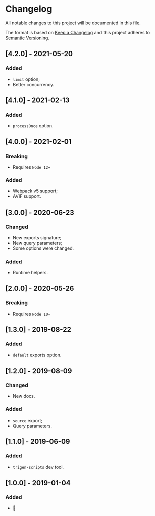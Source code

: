 # Changelog

All notable changes to this project will be documented in this file.

The format is based on [Keep a Changelog](http://keepachangelog.com/en/1.0.0/)
and this project adheres to [Semantic Versioning](http://semver.org/spec/v2.0.0.html).

<!--

DO NOT TOUCH. SAVE IT ON TOP.

## [semver] - date
### Added
- ...

### Changed
- ...

### Fixed
- ...

### Removed
- ...

-->

## [4.2.0] - 2021-05-20
### Added
- `limit` option;
- Better concurrency.

## [4.1.0] - 2021-02-13
### Added
- `processOnce` option.

## [4.0.0] - 2021-02-01
### Breaking
- Requires `Node 12+`

### Added
- Webpack v5 support;
- AVIF support.

## [3.0.0] - 2020-06-23
### Changed
- New exports signature;
- New query parameters;
- Some options were changed.

### Added
- Runtime helpers.

## [2.0.0] - 2020-05-26
### Breaking
- Requires `Node 10+`

## [1.3.0] - 2019-08-22
### Added
- `default` exports option.

## [1.2.0] - 2019-08-09
### Changed
- New docs.

### Added
- `source` export;
- Query parameters.

## [1.1.0] - 2019-06-09
### Added
- `trigen-scripts` dev tool.

## [1.0.0] - 2019-01-04
### Added
- 🦄
